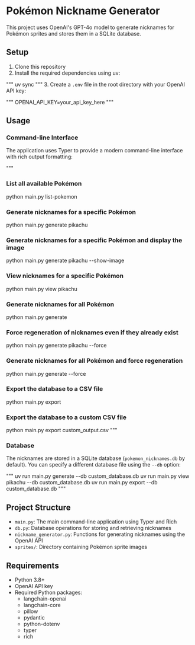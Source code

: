 # Pokémon Nickname Generator

This project uses OpenAI's GPT-4o model to generate nicknames for Pokémon sprites and stores them in a SQLite database.

## Setup

1. Clone this repository
2. Install the required dependencies using uv:

"""
uv sync
"""
3. Create a `.env` file in the root directory with your OpenAI API key:

"""
OPENAI_API_KEY=your_api_key_here
"""

## Usage

### Command-line Interface

The application uses Typer to provide a modern command-line interface with rich output formatting:

"""

### List all available Pokémon

python main.py list-pokemon

### Generate nicknames for a specific Pokémon

python main.py generate pikachu

### Generate nicknames for a specific Pokémon and display the image

python main.py generate pikachu --show-image

### View nicknames for a specific Pokémon

python main.py view pikachu

### Generate nicknames for all Pokémon

python main.py generate

### Force regeneration of nicknames even if they already exist

python main.py generate pikachu --force

### Generate nicknames for all Pokémon and force regeneration

python main.py generate --force

### Export the database to a CSV file

python main.py export

### Export the database to a custom CSV file

python main.py export custom_output.csv
"""

### Database

The nicknames are stored in a SQLite database (`pokemon_nicknames.db` by default). You can specify a different database file using the `--db` option:

"""
uv run main.py generate --db custom_database.db
uv run main.py view pikachu --db custom_database.db
uv run main.py export --db custom_database.db
"""

## Project Structure

- `main.py`: The main command-line application using Typer and Rich
- `db.py`: Database operations for storing and retrieving nicknames
- `nickname_generator.py`: Functions for generating nicknames using the OpenAI API
- `sprites/`: Directory containing Pokémon sprite images

## Requirements

- Python 3.8+
- OpenAI API key
- Required Python packages:
  - langchain-openai
  - langchain-core
  - pillow
  - pydantic
  - python-dotenv
  - typer
  - rich
